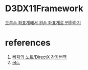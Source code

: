 # D3DX11Framework

[오른손 좌표계에서 왼손 좌표계로 변환하기](/Diary/right_to_left.md)

# references
1. [빠재의 노트/DirectX 강좌번역](https://blog.nullbus.net/category/%EA%B0%95%EC%A2%8C%EB%B2%88%EC%97%AD/DirectX%2011)
2. [etc.](www.google.com)
